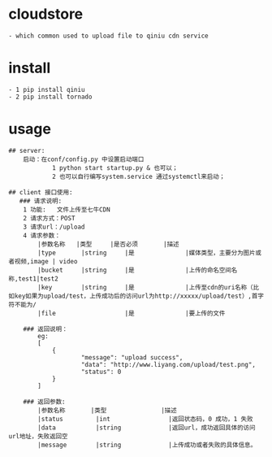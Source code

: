# cloudstore
    - which common used to upload file to qiniu cdn service
    
# install
    - 1 pip install qiniu
    - 2 pip install tornado
    
# usage
    ## server:
        启动：在conf/config.py 中设置启动端口
                1 python start startup.py & 也可以；
                2 也可以自行编写system.service 通过systemctl来启动；

    ## client 接口使用:
	   ### 请求说明:
	   	1 功能:	文件上传至七牛CDN
		2 请求方式：POST
	    3 请求url：/upload
		4 请求参数：
			|参数名称	|类型	    |是否必须	    |描述
			|type		|string	    |是		        |媒体类型，主要分为图片或者视频,image | video
			|bucket		|string	    |是		        |上传的命名空间名称,test1|test2 
			|key		|string	    |是		        |上传至cdn的uri名称（比如key如果为upload/test，上传成功后的访问url为http://xxxxx/upload/test）,首字符不能为/
			|file			        |是		        |要上传的文件

	    ### 返回说明：
		    eg:
			[
  				{
    					"message": "upload success",
    					"data": "http://www.liyang.com/upload/test.png",
    					"status": 0
  				}
			]		
		
		### 返回参数:
			|参数名称       |类型               |描述
			|status		    |int	            |返回状态码，0 成功，1 失败	
			|data		    |string	            |返回url，成功返回具体的访问url地址，失败返回空
			|message		|string	            |上传成功或者失败的具体信息。
